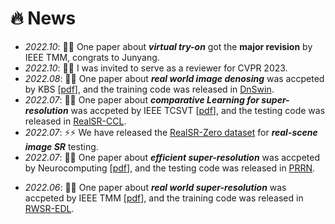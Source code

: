 # 🔥 News
- *2022.10*: 🎉🎉 One paper about ***virtual try-on*** got the **major revision** by IEEE TMM, congrats to Junyang.
- *2022.10*: 🎉🎉 I was invited to serve as a reviewer for CVPR 2023.
- *2022.08*: 🎉🎉 One paper about ***real world image denosing*** was accpeted by KBS [[pdf](https://www.sciencedirect.com/science/article/pii/S0950705122009224?via%3Dihub)], and the training code was released in [DnSwin](https://github.com/House-Leo/DnSwin).
- *2022.07*: 🎉🎉 One paper about ***comparative Learning for super-resolution*** was accpeted by IEEE TCSVT [[pdf](https://ieeexplore.ieee.org/document/9847265)], and the testing code was released in [RealSR-CCL](https://github.com/House-Leo/RealSR-CCL).
- *2022.07*: ⚡⚡ We have released the [RealSR-Zero dataset](https://github.com/House-Leo/RealSR-Zero) for ***real-scene image SR*** testing.
- *2022.07*: 🎉🎉 One paper about ***efficient super-resolution*** was accpeted by Neurocomputing [[pdf](https://www.sciencedirect.com/science/article/pii/S0925231222009080)], and the testing code was released in [PRRN](https://github.com/House-Leo/PRRN).
<!-- - *2022.06*: 🎉🎉 One paper about ***real world image denoising*** got the **major revision** by KBS. -->
- *2022.06*: 🎉🎉 One paper about ***real world super-resolution*** was accpeted by IEEE TMM [[pdf](https://ieeexplore.ieee.org/abstract/document/9792626/)], and the training code was released in [RWSR-EDL](https://github.com/House-Leo/RWSR-EDL).
<!-- - *2022.04*: 🎉🎉 One paper about ***point cloud*** was accpeted by Electronics. -->
<!-- - *2021.12*: 🎉🎉 I got the Ph.D offer from [Nanjing University of Science and Technology](http://www.njust.edu.cn/). -->